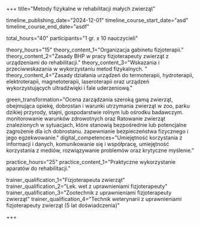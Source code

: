 +++
title="Metody fizykalne w rehabilitacji małych zwierząt"
 
timeline_publishing_date="2024-12-01"
timeline_course_start_date="asd"
timeline_course_end_date="asdf"

total_hours="40"
participants="1 gr. x 10 nauczycieli"

theory_hours="15"
theory_content_1="Organizacja gabinetu fizjoterapii."
theory_content_2="Zasady BHP w pracy fizjoterapeuty zwierząt z urządzeniami do rehabilitacji."
theory_content_3="Wskazania i przeciwwskazania w wykorzystaniu metod fizykalnych. "
theory_content_4="Zasady działania urządzeń do termoterapii, hydroterapii, elektroterapii, magnetoterapii, laseroterapii oraz urządzeń wykorzystujących ultradźwięki i fale uderzeniową."

green_transformation="Ocena zarządzania szeroką gamą zwierząt, obejmująca opiekę, dobrostan i warunki utrzymania zwierząt w zoo, parku dzikiej przyrody, stajni, gospodarstwie rolnym lub ośrodku badawczym. monitorowanie warunków zdrowotnych oraz Ratowanie zwierząt znalezionych w sytuacjach, które stanowią bezpośrednie lub potencjalne zagrożenie dla ich dobrostanu. zapewnianie bezpieczeństwa fizycznego i jego egzekwowanie."
digital_competences="Umiejętność korzystania z informacji i danych, komunikowanie się i współpracę, umiejętność korzystania z mediów, rozwiązywanie problemów oraz krytyczne myślenie."

practice_hours="25"
practice_content_1="Praktyczne wykorzystanie aparatów do rehabilitacji."

trainer_qualification_1="Fizjoterapeuta zwierząt"
trainer_qualification_2="Lek. wet z uprawnieniami fizjoterapeuty"
trainer_qualification_3="Zootechnik z uprawnieniami fizjoterapeuty zwierząt"
trainer_qualification_4="Technik weterynarii z uprawnieniami fizjoterapeuty zwierząt (5 lat doświadczenia)"

+++